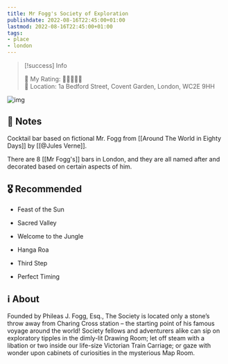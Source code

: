 ```yaml
---
title: Mr Fogg's Society of Exploration
publishdate: 2022-08-16T22:45:00+01:00
lastmod: 2022-08-16T22:45:00+01:00
tags: 
- place
- london
---
```






> [!success] Info 
 > 
 > 🤔 My Rating: 💚💚💚💚💚 <br> 📌 Location: 1a Bedford Street, Covent Garden, London, WC2E 9HH <br> 

![img](https://www.mr-foggs.com/propeller/uploads/sites/2/2019/01/TSP9-1-960x480.jpg)



## 📝 Notes



Cocktail bar based on fictional Mr. Fogg from [[Around The World in Eighty Days]] by [[@Jules Verne]].

There are 8 [[Mr Fogg's]] bars in London, and they are all named after and decorated based on certain aspects of him.



## 🎖 Recommended 



- Feast of the Sun

- Sacred Valley

- Welcome to the Jungle

- Hanga Roa

- Third Step

- Perfect Timing



## ℹ️ About



Founded by Phileas J. Fogg, Esq., The Society is located only a stone’s throw away from Charing Cross station – the starting point of his famous voyage around the world! Society fellows and adventurers alike can sip on exploratory tipples in the dimly-lit Drawing Room; let off steam with a libation or two inside our life-size Victorian Train Carriage; or gaze with wonder upon cabinets of curiosities in the mysterious Map Room.



